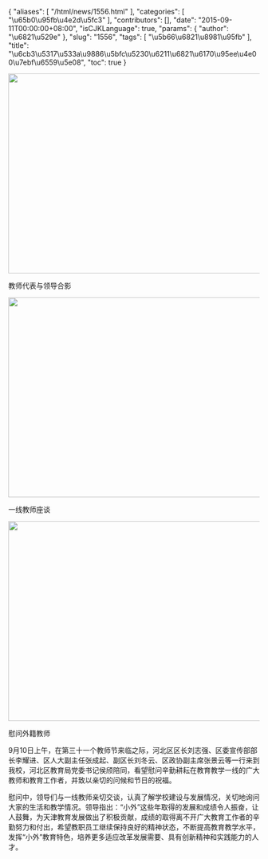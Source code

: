 {
    "aliases": [
        "/html/news/1556.html"
    ],
    "categories": [
        "\u65b0\u95fb\u4e2d\u5fc3"
    ],
    "contributors": [],
    "date": "2015-09-11T00:00:00+08:00",
    "isCJKLanguage": true,
    "params": {
        "author": "\u6821\u529e"
    },
    "slug": "1556",
    "tags": [
        "\u5b66\u6821\u8981\u95fb"
    ],
    "title": "\u6cb3\u5317\u533a\u9886\u5bfc\u5230\u6211\u6821\u6170\u95ee\u4e00\u7ebf\u6559\u5e08",
    "toc": true
}


<img
    src="https://cdn.tfls.online/mirror/full/ef2cb0535d295ac12de8701bba9b6ebf5032b87d.jpg"
    style="display:block;margin-left:auto;margin-right:auto;"
    decoding="async"
    fetchpriority="auto"
    loading="lazy"
    height="401"
    width="600"
/>




教师代表与领导合影





<img
    src="https://cdn.tfls.online/mirror/full/8b18a620ac5c747c46b9e5fdd229832260694b95.jpg"
    style="display:block;margin-left:auto;margin-right:auto;"
    decoding="async"
    fetchpriority="auto"
    loading="lazy"
    height="401"
    width="600"
/>




一线教师座谈





<img
    src="https://cdn.tfls.online/mirror/full/9e2c3cc46d57fa4182ff717be42d0059c9fbc295.jpg"
    style="display:block;margin-left:auto;margin-right:auto;"
    decoding="async"
    fetchpriority="auto"
    loading="lazy"
    height="401"
    width="600"
/>




慰问外籍教师




  





9月10日上午，在第三十一个教师节来临之际，河北区区长刘志强、区委宣传部部长李耀进、区人大副主任张成起、副区长刘冬云、区政协副主席张景云等一行来到我校，河北区教育局党委书记侯颀陪同，看望慰问辛勤耕耘在教育教学一线的广大教师和教育工作者，并致以亲切的问候和节日的祝福。




慰问中，领导们与一线教师亲切交谈，认真了解学校建设与发展情况，关切地询问大家的生活和教学情况。领导指出：“小外”这些年取得的发展和成绩令人振奋，让人鼓舞，为天津教育发展做出了积极贡献，成绩的取得离不开广大教育工作者的辛勤努力和付出，希望教职员工继续保持良好的精神状态，不断提高教育教学水平，发挥“小外”教育特色，培养更多适应改革发展需要、具有创新精神和实践能力的人才。




  



